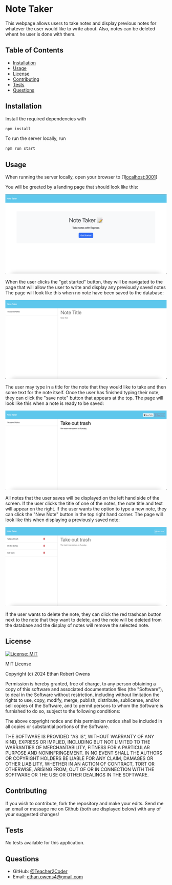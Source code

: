 # Note Taker
This webpage allows users to take notes and display previous notes for whatever the user would like to write about. Also, notes can be deleted whent he user is done with them.
 
## Table of Contents
* [Installation](#installation)
* [Usage](#usage)
* [License](#license)
* [Contributing](#contributing)
* [Tests](#tests)
* [Questions](#questions)
 
## Installation
Install the required dependencies with 
```bash
npm install
```

To run the server locally, run

```bash
npm run start
```

## Usage
When running the server locally, open your browser to [1[localhost:3001](localhost:3001)]

You will be greeted by a landing page that should look like this:

![landing page image](./assets/landing-page.png)

When the user clicks the "get started" button, they will be navigated to the page that will allow the user to write and display any previously saved notes The page will look like this when no note have been saved to the database:

![no notes image](./assets/notes-none.png)

The user may type in a title for the note that they would like to take and then some text for the note itself. Once the user has finished typing their note, they can click the "save note" button that appears at the top. The page will look like this when a note is ready to be saved:

![save notes image](./assets/save-note.png)

All notes that the user saves will be displayed on the left hand side of the screen. If the user clicks the title of one of the notes, the note title and text will appear on the right. If the user wants the option to type a new note, they can click the "New Note" button in the top right hand corner. The page will look like this when displaying a previously saved note:

![display notes image](./assets/display-note.png)

If the user wants to delete the note, they can click the red trashcan button next to the note that they want to delete, and the note will be deleted from the database and the display of notes will remove the selected note.
 
## License
[![License: MIT](https://img.shields.io/badge/License-MIT-yellow.svg)](https://opensource.org/licenses/MIT)

MIT License

Copyright (c) 2024 Ethan Robert Owens

Permission is hereby granted, free of charge, to any person obtaining a copy
of this software and associated documentation files (the "Software"), to deal
in the Software without restriction, including without limitation the rights
to use, copy, modify, merge, publish, distribute, sublicense, and/or sell
copies of the Software, and to permit persons to whom the Software is
furnished to do so, subject to the following conditions:

The above copyright notice and this permission notice shall be included in all
copies or substantial portions of the Software.

THE SOFTWARE IS PROVIDED "AS IS", WITHOUT WARRANTY OF ANY KIND, EXPRESS OR
IMPLIED, INCLUDING BUT NOT LIMITED TO THE WARRANTIES OF MERCHANTABILITY,
FITNESS FOR A PARTICULAR PURPOSE AND NONINFRINGEMENT. IN NO EVENT SHALL THE
AUTHORS OR COPYRIGHT HOLDERS BE LIABLE FOR ANY CLAIM, DAMAGES OR OTHER
LIABILITY, WHETHER IN AN ACTION OF CONTRACT, TORT OR OTHERWISE, ARISING FROM,
OUT OF OR IN CONNECTION WITH THE SOFTWARE OR THE USE OR OTHER DEALINGS IN THE
SOFTWARE.
 
## Contributing
If you wish to contribute, fork the repository and make your edits. Send me an email or message me on Github (both are displayed below) with any of your suggested changes!
 
## Tests
No tests available for this application.
 
## Questions
* GitHub: [@Teacher2Coder](https://www.github.com/Teacher2Coder)
* Email: ethan.owens4@gmail.com